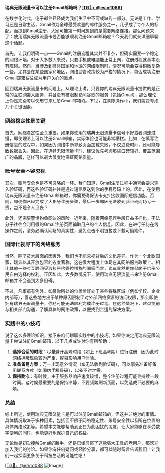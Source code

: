 **瑞典无限流量卡可以注册Gmail邮箱吗？[[TG💪+ @esim1088](https://t.me/s/esim1088)]**

在数字化时代，电子邮件已经成为我们生活中不可或缺的一部分。无论是工作、学习还是日常生活，Gmail作为全球最受欢迎的邮件服务之一，几乎成了每个人的标配。而提到Gmail注册，大家可能第一时间想到的是需要网络连接。那么问题来了：使用瑞典无限流量卡是否能够顺利注册Gmail邮箱呢？今天我们就来详细聊聊这个话题。

首先，让我们明确一点——Gmail的注册流程其实并不复杂，但确实需要一个稳定的网络环境。对于大多数人来说，只要手机或电脑能正常上网，注册过程就基本没有障碍。然而，当涉及到具体国家和地区的网络限制时，情况可能会变得稍微复杂一些。尤其是在某些国家和地区，网络监管政策较为严格的情况下，能否成功注册Gmail邮箱往往成为用户关心的重点。

回到瑞典无限流量卡的问题上。从理论上讲，只要你的瑞典无限流量卡提供的是正常的互联网接入服务，并且没有被限制访问谷歌的服务（包括Gmail），那么理论上你是完全可以使用它来注册Gmail邮箱的。不过，在实际操作中，我们需要考虑几个关键因素。

### 网络稳定性是关键

首先，网络稳定性至关重要。如果你使用的瑞典无限流量卡信号不好或者网速过慢，即使理论上可以注册Gmail邮箱，实际体验也可能非常糟糕。比如，在填写注册信息的过程中，如果因为网络中断导致页面加载失败，不仅浪费时间，还可能导致数据丢失。因此，在选择无限流量卡时，建议优先考虑那些口碑较好、覆盖范围广的品牌，这样可以最大限度地保证网络质量。

### 账号安全不容忽视

其次，账号安全也是不可忽略的一环。我们知道，Gmail注册过程中通常会要求输入验证码，而这些验证码往往是通过短信发送到你的手机号码上的。因此，在使用瑞典无限流量卡注册Gmail邮箱时，你需要确保该卡支持接收国际短信功能。否则，即便你已经完成了大部分注册步骤，最后一步却因无法收到验证码而功亏一篑，岂不是令人沮丧？

此外，还需要警惕钓鱼网站的风险。近年来，随着网络犯罪手段日益多样化，不法分子往往会利用假的Gmail注册页面骗取用户的个人信息。因此，在进行任何在线操作之前，请务必确认网址的真实性，避免点击不明链接或下载可疑附件。

### 国际化视野下的网络服务

当然，除了技术层面的因素外，我们也不能忽视背后的文化差异。作为一个北欧国家，瑞典以其开放包容的态度著称，这在很大程度上体现在其网络服务政策上。相比其他一些对互联网采取较严格管控措施的国家而言，瑞典显然更加倾向于给予公民自由选择的权利。正因如此，大多数情况下，使用瑞典无限流量卡来注册Gmail邮箱并不会遇到太多阻碍。

不过，凡事都有例外。如果你所处的位置恰好处于某些特殊区域（例如学校、企业内部等），而这些地方出于某种原因限制了对外部网络资源的访问权限，那么即使拥有瑞典无限流量卡，你也可能无法顺利完成注册过程。在这种情况下，建议提前与相关部门沟通，了解具体的网络政策，以便找到合适的解决方案。

### 实践中的小技巧

说了这么多理论知识，接下来咱们聊聊实践中的小技巧。如果你决定用瑞典无限流量卡尝试注册Gmail邮箱，以下几点或许对你有所帮助：

1. **选择合适的时段**：尽量避开高峰时段（如上下班高峰期）进行注册，因为此时网络拥堵现象较为严重，容易影响用户体验。
2. **准备备用方案**：万一出现意外情况（如无法收到验证码），可以事先准备好备用联系方式（如国内手机号码），以备不时之需。
3. **保持耐心**：有时候，由于服务器响应速度较慢，整个注册过程可能会持续一段时间。这时候最重要的是保持冷静，不要频繁刷新页面，以免造成不必要的麻烦。

### 总结

综上所述，使用瑞典无限流量卡是可以注册Gmail邮箱的，但这并非绝对的事情。具体情况取决于多种因素，包括但不限于网络稳定性、账号安全性以及所在位置的具体网络政策等。希望本文能够帮助到正在为此困扰的朋友，让大家能够在享受数字便利的同时，也能更好地保护自己的权益。

无论你是初次接触Gmail的新手，还是已经习惯了这款强大工具的老用户，都欢迎加入我们的讨论。如果你有任何疑问或经验分享，都可以随时留言告诉我们！让我们一起探索更多关于科技生活的可能性吧！

[[TG💪+ @esim1088](https://t.me/s/esim1088) ![Image](https://i.postimg.cc/4NQfJmqS/Snipaste-2025-05-13-00-14-12.png)]